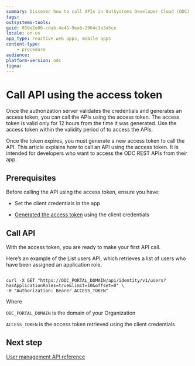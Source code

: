 ```yaml
---
summary: Discover how to call APIs in OutSystems Developer Cloud (ODC) using an access token, with step-by-step guidance for developers.
tags: 
outsystems-tools: 
guid: 850e2e06-cdab-4e45-9ea6-2964c1a3a5ce
locale: en-us
app_type: reactive web apps, mobile apps
content-type: 
    - procedure
audience: 
platform-version: odc
figma: 
---
```


# Call API using the access token

Once the authorization server validates the credentials and generates an access token, you can call the APIs using the access token. The access token is valid only for 12 hours from the time it was generated. Use the access token within the validity period of to access the APIs.

Once the token expires, you must generate a new access token to call the API. This article explains how to call an API using the access token. It is intended for developers who want to access the ODC REST APIs from their app.

## Prerequisites

Before calling the API using the access token, ensure you have:

* Set the client credentials in the app

* [Generated the access token](get-access-token.md) using the client credentials

## Call API

With the access token, you are ready to make your first API call.

Here’s an example of the List users API, which retrieves a list of users who have been assigned an application role.

```curl

curl -X GET "https://ODC_PORTAL_DOMAIN/api/identity/v1/users?hasApplicationRoles=true&limit=10&offset=0" \
-H "Authorization: Bearer ACCESS_TOKEN"

```

Where 

`ODC_PORTAL_DOMAIN` is the domain of your Organization

`ACCESS_TOKEN` is the access token retrieved using the client credentials

## Next step

[User management API reference](../../identity-v1.md)

